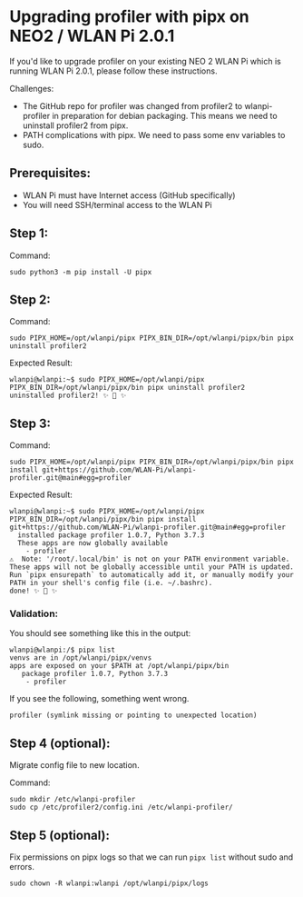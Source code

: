 
# Upgrading profiler with pipx on NEO2 / WLAN Pi 2.0.1 

If you'd like to upgrade profiler on your existing NEO 2 WLAN Pi which is running WLAN Pi 2.0.1, please follow these instructions.

Challenges:

* The GitHub repo for profiler was changed from profiler2 to wlanpi-profiler in preparation for debian packaging. This means we need to uninstall profiler2 from pipx.
* PATH complications with pipx. We need to pass some env variables to sudo.

## Prerequisites:

* WLAN Pi must have Internet access (GitHub specifically)
* You will need SSH/terminal access to the WLAN Pi

## Step 1:

Command:

```
sudo python3 -m pip install -U pipx
```

## Step 2:

Command:

```
sudo PIPX_HOME=/opt/wlanpi/pipx PIPX_BIN_DIR=/opt/wlanpi/pipx/bin pipx uninstall profiler2
```

Expected Result:

```
wlanpi@wlanpi:~$ sudo PIPX_HOME=/opt/wlanpi/pipx PIPX_BIN_DIR=/opt/wlanpi/pipx/bin pipx uninstall profiler2
uninstalled profiler2! ✨ 🌟 ✨
```

## Step 3:

Command:

```
sudo PIPX_HOME=/opt/wlanpi/pipx PIPX_BIN_DIR=/opt/wlanpi/pipx/bin pipx install git+https://github.com/WLAN-Pi/wlanpi-profiler.git@main#egg=profiler
```

Expected Result:

```
wlanpi@wlanpi:~$ sudo PIPX_HOME=/opt/wlanpi/pipx PIPX_BIN_DIR=/opt/wlanpi/pipx/bin pipx install git+https://github.com/WLAN-Pi/wlanpi-profiler.git@main#egg=profiler
  installed package profiler 1.0.7, Python 3.7.3
  These apps are now globally available
    - profiler
⚠️  Note: '/root/.local/bin' is not on your PATH environment variable. These apps will not be globally accessible until your PATH is updated. Run `pipx ensurepath` to automatically add it, or manually modify your PATH in your shell's config file (i.e. ~/.bashrc).
done! ✨ 🌟 ✨
```

### Validation:

You should see something like this in the output:

```
wlanpi@wlanpi:/$ pipx list
venvs are in /opt/wlanpi/pipx/venvs
apps are exposed on your $PATH at /opt/wlanpi/pipx/bin
   package profiler 1.0.7, Python 3.7.3
    - profiler
```

If you see the following, something went wrong.

```
profiler (symlink missing or pointing to unexpected location)
```

## Step 4 (optional):

Migrate config file to new location.

Command:

```
sudo mkdir /etc/wlanpi-profiler
sudo cp /etc/profiler2/config.ini /etc/wlanpi-profiler/
```

## Step 5 (optional):

Fix permissions on pipx logs so that we can run `pipx list` without sudo and errors.

```
sudo chown -R wlanpi:wlanpi /opt/wlanpi/pipx/logs
```